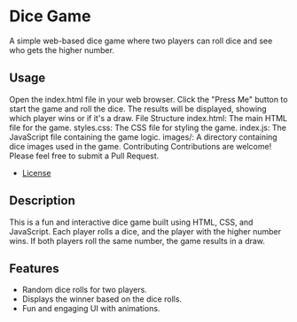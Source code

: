 # Dice Game

A simple web-based dice game where two players can roll dice and see who gets the higher number.

## Usage

Open the index.html file in your web browser.
Click the "Press Me" button to start the game and roll the dice.
The results will be displayed, showing which player wins or if it's a draw.
File Structure
index.html: The main HTML file for the game.
styles.css: The CSS file for styling the game.
index.js: The JavaScript file containing the game logic.
images/: A directory containing dice images used in the game.
Contributing
Contributions are welcome! Please feel free to submit a Pull Request.
- [License](#license)

## Description

This is a fun and interactive dice game built using HTML, CSS, and JavaScript. Each player rolls a dice, and the player with the higher number wins. If both players roll the same number, the game results in a draw.

## Features
- Random dice rolls for two players.
- Displays the winner based on the dice rolls.
- Fun and engaging UI with animations.
